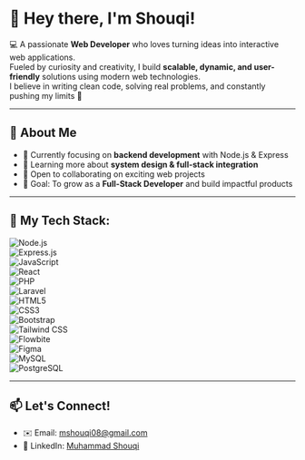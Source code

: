 # 👋 Hey there, I'm Shouqi!  

💻 A passionate **Web Developer** who loves turning ideas into interactive web applications.  
Fueled by curiosity and creativity, I build **scalable, dynamic, and user-friendly** solutions using modern web technologies.  
I believe in writing clean code, solving real problems, and constantly pushing my limits 🚀  

---

## 🌟 About Me
- 🔭 Currently focusing on **backend development** with Node.js & Express  
- 🌱 Learning more about **system design & full-stack integration**  
- 🤝 Open to collaborating on exciting web projects  
- 🎯 Goal: To grow as a **Full-Stack Developer** and build impactful products  

---

## 🚀 My Tech Stack:

![Node.js](https://img.shields.io/badge/Node.js-339933?style=for-the-badge&logo=node.js&logoColor=white)  
![Express.js](https://img.shields.io/badge/Express.js-000000?style=for-the-badge&logo=express&logoColor=white)  
![JavaScript](https://img.shields.io/badge/JavaScript-F7DF1E?style=for-the-badge&logo=javascript&logoColor=black)  
![React](https://img.shields.io/badge/React-61DAFB?style=for-the-badge&logo=react&logoColor=black)  
![PHP](https://img.shields.io/badge/PHP-777BB4?style=for-the-badge&logo=php&logoColor=white)  
![Laravel](https://img.shields.io/badge/Laravel-FF2D20?style=for-the-badge&logo=laravel&logoColor=white)  
![HTML5](https://img.shields.io/badge/HTML5-E34F26?style=for-the-badge&logo=html5&logoColor=white)  
![CSS3](https://img.shields.io/badge/CSS3-1572B6?style=for-the-badge&logo=css3&logoColor=white)  
![Bootstrap](https://img.shields.io/badge/Bootstrap-7952B3?style=for-the-badge&logo=bootstrap&logoColor=white)  
![Tailwind CSS](https://img.shields.io/badge/Tailwind_CSS-38B2AC?style=for-the-badge&logo=tailwind-css&logoColor=white)  
![Flowbite](https://img.shields.io/badge/Flowbite-0E7490?style=for-the-badge&logo=flowbite&logoColor=white)  
![Figma](https://img.shields.io/badge/Figma-F24E1E?style=for-the-badge&logo=figma&logoColor=white)  
![MySQL](https://img.shields.io/badge/MySQL-4479A1?style=for-the-badge&logo=mysql&logoColor=white)  
![PostgreSQL](https://img.shields.io/badge/PostgreSQL-316192?style=for-the-badge&logo=postgresql&logoColor=white)  

---

## 📫 Let's Connect!
- ✉️ Email: [mshouqi08@gmail.com](mailto:mshouqi08@gmail.com)  
- 💼 LinkedIn: [Muhammad Shouqi](https://www.linkedin.com/in/muhammad-shouqi-b1b958338/)  
